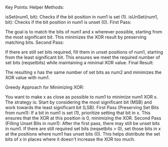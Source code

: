 Key Points:
Helper Methods:

isSet(num1, bit): Checks if the bit position in num1 is set (1).
isUnSet(num1, bit): Checks if the bit position in num1 is unset (0).
First Pass:

The goal is to match the bits of num1 and x wherever possible, starting from the most significant bit.
This minimizes the XOR result by preserving matching bits.
Second Pass:

If there are still set bits required, fill them in unset positions of num1, starting from the least significant bit.
This ensures we meet the required number of set bits (reqsetbits) while maintaining a minimal XOR value.
Final Result:

The resulting x has the same number of set bits as num2 and minimizes the XOR value with num1.


Greedy Approach for Minimizing XOR:

You want to make x as close as possible to num1 to minimize num1 XOR x. The strategy is:
Start by considering the most significant bit (MSB) and work towards the least significant bit (LSB).
First Pass (Preserving Set Bits from num1):
If a bit in num1 is set (1), prioritize setting that bit in x. This ensures that the XOR at this position is 0, minimizing the XOR.
Second Pass (Filling Unset Bits in num1):
After the first pass, there may still be unset bits in num1. If there are still required set bits (reqsetbits > 0), set those bits in x at the positions where num1 has unset bits (0). This helps distribute the set bits of x in places where it doesn't increase the XOR too much.